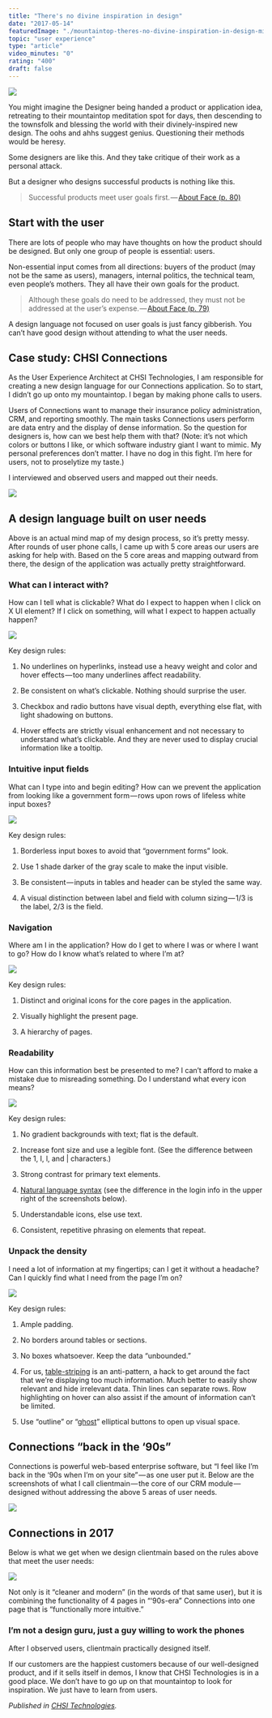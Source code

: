 ```yaml
---
title: "There's no divine inspiration in design"
date: "2017-05-14"
featuredImage: "./mountaintop-theres-no-divine-inspiration-in-design-mike-zetlow.jpg"
topic: "user experience"
type: "article"
video_minutes: "0"
rating: "400"
draft: false
---
```


![](mountaintop-theres-no-divine-inspiration-in-design-mike-zetlow.jpg)

You might imagine the Designer being handed a product or application idea, retreating to their mountaintop meditation spot for days, then descending to the townsfolk and blessing the world with their divinely-inspired new design. The oohs and ahhs suggest genius. Questioning their methods would be heresy.

Some designers are like this. And they take critique of their work as a personal attack.

But a designer who designs successful products is nothing like this.

>Successful products meet user goals first. — [About Face (p. 80)](https://www.amazon.com/About-Face-Essentials-Interaction-Design/dp/1118766571/)

## Start with the user

There are lots of people who may have thoughts on how the product should be designed. But only one group of people is essential: users.

Non-essential input comes from all directions: buyers of the product (may not be the same as users), managers, internal politics, the technical team, even people’s mothers. They all have their own goals for the product.

>Although these goals do need to be addressed, they must not be addressed at the user’s expense. — [About Face (p. 79)](https://www.amazon.com/About-Face-Essentials-Interaction-Design/dp/1118766571/)

A design language not focused on user goals is just fancy gibberish. You can’t have good design without attending to what the user needs.

## Case study: CHSI Connections

As the User Experience Architect at CHSI Technologies, I am responsible for creating a new design language for our Connections application. So to start, I didn’t go up onto my mountaintop. I began by making phone calls to users.

Users of Connections want to manage their insurance policy administration, CRM, and reporting smoothly. The main tasks Connections users perform are data entry and the display of dense information. So the question for designers is, how can we best help them with that? (Note: it’s not which colors or buttons I like, or which software industry giant I want to mimic. My personal preferences don’t matter. I have no dog in this fight. I’m here for users, not to proselytize my taste.)

I interviewed and observed users and mapped out their needs.

![](content-map-theres-no-divine-inspiration-in-design-mike-zetlow.jpg)

## A design language built on user needs

Above is an actual mind map of my design process, so it’s pretty messy. After rounds of user phone calls, I came up with 5 core areas our users are asking for help with. Based on the 5 core areas and mapping outward from there, the design of the application was actually pretty straightforward.

### What can I interact with?

How can I tell what is clickable? What do I expect to happen when I click on X UI element? If I click on something, will what I expect to happen actually happen?

![](interactions-theres-no-divine-inspiration-in-design-mike-zetlow.jpg)

Key design rules:

1. No underlines on hyperlinks, instead use a heavy weight and color and hover effects — too many underlines affect readability.

2. Be consistent on what’s clickable. Nothing should surprise the user.

3. Checkbox and radio buttons have visual depth, everything else flat, with light shadowing on buttons.

4. Hover effects are strictly visual enhancement and not necessary to understand what’s clickable. And they are never used to display crucial information like a tooltip.

### Intuitive input fields

What can I type into and begin editing? How can we prevent the application from looking like a government form — rows upon rows of lifeless white input boxes?

![](inputs-theres-no-divine-inspiration-in-design-mike-zetlow.jpg)

Key design rules:

1. Borderless input boxes to avoid that “government forms” look.

2. Use 1 shade darker of the gray scale to make the input visible.

3. Be consistent — inputs in tables and header can be styled the same way.

4. A visual distinction between label and field with column sizing — 1/3 is the label, 2/3 is the field.

### Navigation

Where am I in the application? How do I get to where I was or where I want to go? How do I know what’s related to where I’m at?

![](navigation-theres-no-divine-inspiration-in-design-mike-zetlow.jpg)

Key design rules:

1. Distinct and original icons for the core pages in the application.

2. Visually highlight the present page.

3. A hierarchy of pages.

### Readability

How can this information best be presented to me? I can’t afford to make a mistake due to misreading something. Do I understand what every icon means?

![](readability-theres-no-divine-inspiration-in-design-mike-zetlow.jpg)

Key design rules:

1. No gradient backgrounds with text; flat is the default.

2. Increase font size and use a legible font. (See the difference between the 1, I, l, and | characters.)

3. Strong contrast for primary text elements.

4. [Natural language syntax](https://www.flickr.com/photos/visualpunch/8656165342/in/photostream/) (see the difference in the login info in the upper right of the screenshots below).

5. Understandable icons, else use text.

6. Consistent, repetitive phrasing on elements that repeat.

### Unpack the density

I need a lot of information at my fingertips; can I get it without a headache? Can I quickly find what I need from the page I’m on?

![](unpack-theres-no-divine-inspiration-in-design-mike-zetlow.jpg)

Key design rules:

1. Ample padding.

2. No borders around tables or sections.

3. No boxes whatsoever. Keep the data “unbounded.”

4. For us, [table-striping](https://meta.discourse.org/t/the-death-of-the-grey-no-more-tiger-striping-rows-by-default/28664) is an anti-pattern, a hack to get around the fact that we’re displaying too much information. Much better to easily show relevant and hide irrelevant data. Thin lines can separate rows. Row highlighting on hover can also assist if the amount of information can’t be limited.

5. Use “outline” or “[ghost](https://uxplanet.org/ghost-buttons-in-ux-design-4cf3717334f8)” elliptical buttons to open up visual space.

## Connections “back in the ‘90s”

Connections is powerful web-based enterprise software, but “I feel like I’m back in the ‘90s when I’m on your site” — as one user put it. Below are the screenshots of what I call clientmain — the core of our CRM module — designed without addressing the above 5 areas of user needs.

![](connections-old-crm-theres-no-divine-inspiration-in-design-mike-zetlow.jpg)

## Connections in 2017

Below is what we get when we design clientmain based on the rules above that meet the user needs:

![](connections-new-crm-theres-no-divine-inspiration-in-design-mike-zetlow.jpg)

Not only is it “cleaner and modern” (in the words of that same user), but it is combining the functionality of 4 pages in “‘90s-era” Connections into one page that is “functionally more intuitive.”

### I’m not a design guru, just a guy willing to work the phones

After I observed users, clientmain practically designed itself.

If our customers are the happiest customers because of our well-designed product, and if it sells itself in demos, I know that CHSI Technologies is in a good place. We don’t have to go up on that mountaintop to look for inspiration. We just have to learn from users.

*Published in [CHSI Technologies](https://medium.com/chsi-technologies/theres-no-divine-inspiration-in-design-8a2fdd521d16).*